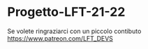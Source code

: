 # Progetto-LFT-21-22
Se volete ringraziarci con un piccolo contibuto
https://www.patreon.com/LFT_DEVS
